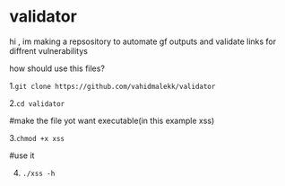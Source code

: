 # validator
hi , im making a repsository to automate gf outputs and   validate links for diffrent vulnerabilitys

how  should use this files? 

1.```git clone https://github.com/vahidmalekk/validator```

2.```cd validator```

#make the file yot want executable(in this example xss)

3.```chmod +x xss```

#use it

4. ```./xss -h```
